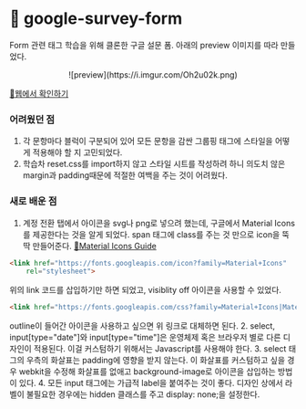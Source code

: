# 📝 google-survey-form
Form 관련 태그 학습을 위해 클론한 구글 설문 폼.
아래의 preview 이미지를 따라 만들었다.
<center width="100px">![preview](https://i.imgur.com/Oh2u02k.png)</center>

[🔗웹에서 확인하기](https://yeodahui.github.io/google-form/)

### 어려웠던 점
1. 각 문항마다 블럭이 구분되어 있어 모든 문항을 감싼 그룹핑 태그에 스타일을 어떻게 적용해야 할 지 고민되었다.
2. 학습차 reset.css를 import하지 않고 스타일 시트를 작성하려 하니 의도치 않은 margin과 padding때문에 적절한 여백을 주는 것이 어려웠다.

### 새로 배운 점
1. 계정 전환 탭에서 아이콘을 svg나 png로 넣으려 했는데, 구글에서 Material Icons를 제공한다는 것을 알게 되었다. span 태그에 class를 주는 것 만으로 icon을 뚝딱 만들어준다. [🔗Material Icons Guide](https://developers.google.com/fonts/docs/material_icons#icon_font_for_the_web)
  ```html
  <link href="https://fonts.googleapis.com/icon?family=Material+Icons"
      rel="stylesheet">
  ```
  위의 link 코드를 삽입하기만 하면 되었고, visiblity off 아이콘을 사용할 수 있었다.
  ```html
  <link href="https://fonts.googleapis.com/css?family=Material+Icons|Material+Icons+Outlined|Material+Icons+Two+Tone|Material+Icons+Round|Material+Icons+Sharp" rel="stylesheet">
  ```
  outline이 들어간 아이콘을 사용하고 싶으면 위 링크로 대체하면 된다.
2. select, input[type="date"]와 input[type="time"]은 운영체제 혹은 브라우저 별로 다른 디자인이 적용된다. 이걸 커스텀하기 위해서는 Javascript를 사용해야 한다.
3. select 태그의 우측의 화살표는 padding에 영향을 받지 않는다. 이 화살표를 커스텀하고 싶을 경우 webkit을 수정해 화살표를 없애고 background-image로 아이콘을 삽입하는 방법이 있다.
4. 모든 input 태그에는 가급적 label을 붙여주는 것이 좋다. 디자인 상에서 라벨이 불필요한 경우에는 hidden 클래스를 주고 display: none;을 설정한다.
